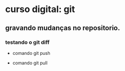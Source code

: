 # curso digital: git

## gravando mudanças no repositorio.

### testando o git diff

* comando git push

* comando git pull
